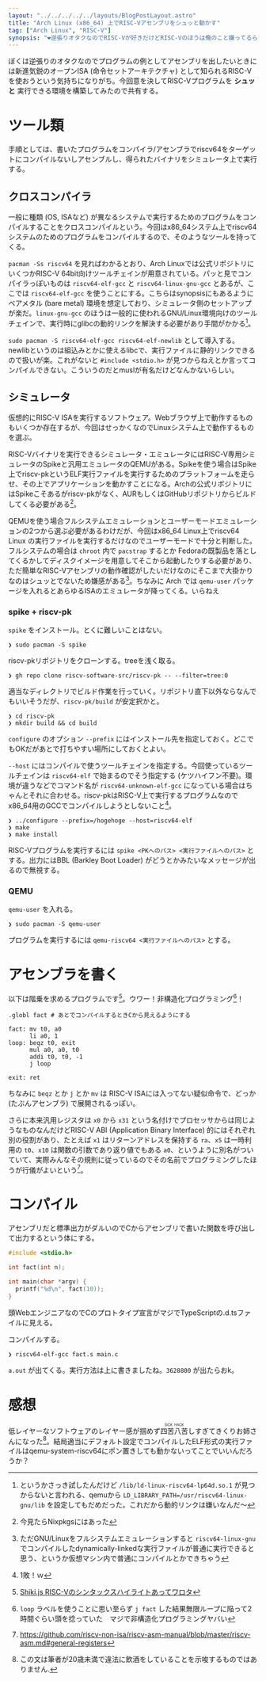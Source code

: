 ```yaml
---
layout: "../../../../../layouts/BlogPostLayout.astro"
title: "Arch Linux (x86_64) 上でRISC-Vアセンブリをシュッと動かす"
tag: ["Arch Linux", "RISC-V"]
synopsis: "❤️逆張りオタクなのでRISC-Vが好きだけどRISC-Vのほうは俺のこと嫌ってるらしい"
---
```


ぼくは逆張りのオタクなのでプログラムの例としてアセンブリを出したいときには新進気鋭のオープンISA (命令セットアーキテクチャ) として知られるRISC-Vを使おうという気持ちになりがち。今回意を決してRISC-Vプログラムを **シュッと** 実行できる環境を構築してみたので共有する。

# ツール類

手順としては、書いたプログラムをコンパイラ/アセンブラでriscv64をターゲットにコンパイルないしアセンブルし、得られたバイナリをシミュレータ上で実行する。

## クロスコンパイラ

一般に種類 (OS, ISAなど) が異なるシステムで実行するためのプログラムをコンパイルすることをクロスコンパイルという。今回はx86_64システム上でriscv64システムのためのプログラムをコンパイルするので、そのようなツールを持ってくる。

`pacman -Ss riscv64` を見ればわかるとおり、Arch Linuxでは公式リポジトリにいくつかRISC-V 64bit向けツールチェインが用意されている。パッと見でコンパイラっぽいものは `riscv64-elf-gcc` と `riscv64-linux-gnu-gcc` とあるが、ここでは `riscv64-elf-gcc` を使うことにする。こちらはsynopsisにもあるようにベアメタル (bare metal) 環境を想定しており、シミュレータ側のセットアップが楽だ。`linux-gnu-gcc` のほうは一般的に使われるGNU/Linux環境向けのツールチェインで、実行時にglibcの動的リンクを解決する必要があり手間がかかる[^gnu]。

[^gnu]: というかさっき試したんだけど `/lib/ld-linux-riscv64-lp64d.so.1` が見つからないと言われる、qemuから `LD_LIBRARY_PATH=/usr/riscv64-linux-gnu/lib` を設定してもだめだった。これだから動的リンクは嫌いなんだ〜

`sudo pacman -S riscv64-elf-gcc riscv64-elf-newlib` として導入する。newlibというのは組込みとかに使えるlibcで、実行ファイルに静的リンクできるので扱いが楽。これがないと `#include <stdio.h>` が見つからねえとか言ってコンパイルできない。こういうのだとmuslが有名だけどなんかないらしい。

## シミュレータ

仮想的にRISC-V ISAを実行するソフトウェア。Webブラウザ上で動作するものもいくつか存在するが、今回はせっかくなのでLinuxシステム上で動作するものを選ぶ。

RISC-Vバイナリを実行できるシミュレータ・エミュレータにはRISC-V専用シミュレータのSpikeと汎用エミュレータのQEMUがある。Spikeを使う場合はSpike上でriscv-pkというELF実行ファイルを実行するためのプラットフォームを走らせ、その上でアプリケーションを動かすことになる。Archの公式リポジトリにはSpikeこそあるがriscv-pkがなく、AURもしくはGitHubリポジトリからビルドしてくる必要がある[^nix-pk]。

[^nix-pk]: 今見たらNixpkgsにはあった

QEMUを使う場合フルシステムエミュレーションとユーザーモードエミュレーションの2つから選ぶ必要があるわけだが、今回はx86_64 Linux上でriscv64 Linux の実行ファイルを実行するだけなのでユーザーモードで十分と判断した。フルシステムの場合は `chroot` 内で `pacstrap` するとか Fedoraの既製品を落としてくるかしてディスクイメージを用意してそこから起動したりする必要があり、ただ簡単なRISC-Vアセンブリの動作確認がしたいだけなのにそこまで大掛かりなのはシュッとでないため嫌感がある[^fs-gnu]。ちなみに Arch では `qemu-user` パッケージを入れるとあらゆるISAのエミュレータが降ってくる。いらねえ

[^fs-gnu]: ただGNU/Linuxをフルシステムエミュレーションすると `riscv64-linux-gnu` でコンパイルしたdynamically-linkedな実行ファイルが普通に実行できると思う、というか仮想マシン内で普通にコンパイルとかできちゃう

### spike + riscv-pk

`spike` をインストール。とくに難しいことはない。

```shell
❯ sudo pacman -S spike
```


riscv-pkリポジトリをクローンする。treeを浅く取る。

```shell
❯ gh repo clone riscv-software-src/riscv-pk -- --filter=tree:0
```

適当なディレクトリでビルド作業を行っていく。リポジトリ直下以外ならなんでもいいそうだが、`riscv-pk/build` が安定択かと。

```shell
❯ cd riscv-pk
❯ mkdir build && cd build
```

`configure` のオプション `--prefix` にはインストール先を指定しておく。どこでもOKだがあとで打ちやすい場所にしておくとよい。

`--host` にはコンパイルで使うツールチェインを指定する。今回使っているツールチェインは `riscv64-elf` で始まるのでそう指定する (ケツハイフン不要)。環境が違うなどでコマンド名が `riscv64-unknown-elf-gcc` になっている場合はちゃんとそれに合わせる。riscv-pkはRISC-V上で実行するプログラムなのでx86_64用のGCCでコンパイルしようとしないこと[^x86-pk]。

[^x86-pk]: 1敗！ｗ

```shell
❯ ../configure --prefix=/hogehoge --host=riscv64-elf
❯ make
❯ make install
```

RISC-Vプログラムを実行するには `spike <PKへのパス> <実行ファイルへのパス>` とする。出力にはBBL (Barkley Boot Loader) がどうとかみたいなメッセージが出るので無視する。

### QEMU

`qemu-user` を入れる。

```shell
❯ sudo pacman -S qemu-user
```

プログラムを実行するには `qemu-riscv64 <実行ファイルへのパス>` とする。

# アセンブラを書く

以下は階乗を求めるプログラムです[^shiki]。ウワー！非構造化プログラミング[^unstructural]！

[^unstructural]: `loop` ラベルを使うことに思い至らず `j fact` した結果無限ループに陥って2時間ぐらい頭を捻っていた　マジで非構造化プログラミングヤバい

[^shiki]: [Shiki.js RISC-Vのシンタックスハイライトあってワロタ](https://github.com/shikijs/shiki/blob/main/docs/languages.md#all-languages)

```riscv
.globl fact # あとでコンパイルするときCから見えるようにする

fact: mv t0, a0
      li a0, 1
loop: beqz t0, exit
      mul a0, a0, t0
      addi t0, t0, -1
      j loop

exit: ret
```

ちなみに `beqz` とか `j` とか `mv` は RISC-V ISAには入ってない疑似命令で、どっか (たぶんアセンブラ) で展開されるっぽい。

さらに本来汎用レジスタは `x0` から `x31` という名付けでプロセッサからは同じようなものなんだけどRISC-V ABI (Application Binary Interface) 的にはそれぞれ別の役割があり、たとえば `x1` はリターンアドレスを保持する `ra`、`x5` は一時利用の `t0`、`x10` は関数の引数であり返り値でもある `a0`、というように別名がついていて、実際みんなその規則に従っているのでその名前でプログラミングしたほうが行儀がよいという[^riscv-abi-reg]。

[^riscv-abi-reg]: https://github.com/riscv-non-isa/riscv-asm-manual/blob/master/riscv-asm.md#general-registers

# コンパイル

アセンブリだと標準出力がダルいのでCからアセンブリで書いた関数を呼び出して出力するという体にする。

```c
#include <stdio.h>

int fact(int n);

int main(char *argv) {
  printf("%d\n", fact(10));
}
```

頭WebエンジニアなのでCのプロトタイプ宣言がマジでTypeScriptの.d.tsファイルに見える。

コンパイルする。

```shell
❯ riscv64-elf-gcc fact.s main.c
```

`a.out` が出てくる。実行方法は上に書きましたね。`3628800` が出たらおk。

# 感想

低レイヤーなソフトウェアのレイヤー感が掴めず<ruby><rb>四苦八苦</rb><rt>SICK&ensp;HACK</rt></ruby>しすぎてきくりお姉さんになった[^sickhack]。結局適当にデフォルト設定でコンパイルしたELF形式の実行ファイルはqemu-system-riscv64にポン置きしても動かないってことでいいんだろうか？

[^sickhack]: この文は筆者が20歳未満で違法に飲酒をしていることを示唆するものではありません.

